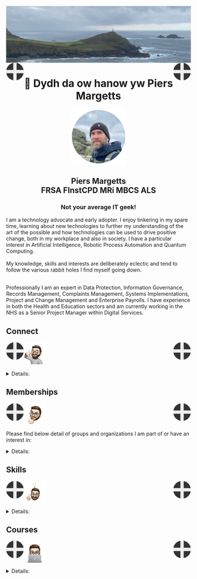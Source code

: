 <img align="center" src="/images/image.jpeg">
<img align="left" src="/images/Flag - St Piran.svg" width="48"><img align="right" src="/images/Flag - St Piran.svg" width="48"> <h1 align="center">👋 Dydh da ow hanow yw Piers Margetts</h1> 
<p align="center">
<img src="/images/PM Circle.png" width="150"></p>
<h2 align="center">Piers Margetts<br>
  FRSA FInstCPD MRi MBCS ALS
<h3 align="center">Not your average IT geek!</h3>        
I am a technology advocate and early adopter. I enjoy tinkering in my spare time, learning about new technologies to further my understanding of the art of the possible and how technologies can be used to drive positive change, both in my workplace and also in society. I have a particular interest in Artificial Intelligence, Robotic Process Automation and Quantum Computing. <br><br>
My knowledge, skills and interests are deliberately eclectic and tend to follow the various rabbit holes I find myself going down. <br><br>

Professionally I am an expert in Data Protection, Information Governance, Records Management, Complaints Management, Systems Implementations, Project and Change Management and Enterprise Payrolls. I have experience in both the Health and Education sectors and am currently working in the NHS as a Senior Project Manager within Digital Services.

</p>


## Connect
<img align="left" src="/images/Flag - St Piran.svg" width="48"><img align="right" src="/images/Flag - St Piran.svg" width="48"> <img height="60" src="/images/connect-sticker.png">

<details>

<summary>Details:</summary>

</details>

## Memberships
<img align="left" src="/images/Flag - St Piran.svg" width="48"><img align="right" src="/images/Flag - St Piran.svg" width="48"> <img height="60" align="center" src="/images/thoughtful-sticker.png">

Please find below detail of groups and organizations I am part of or have an interest in:
<details>

<summary>Details:</summary>

[Royal Society of Arts](https://www.thersa.org/) (RSA)
<br>
[Royal Institution](https://www.rigb.org/) (Ri)
<br>
[Royal Society of Literature](https://rsliterature.org/) (RSL)
<br>
[Institute of Continuing Professional Development](https://www.cpdinstitute.org/) (iCPD)
<br>
[British Computer Society]( https://www.bcs.org/) (BCS)
<br>
[International Db2 Users Group](https://www.idug.org/home) (IDUG)
<br>
[Human Creator Alliance](https://humancreatoralliance.org/) (HCA)
<br>
[Cybernetics Society](https://cybsoc.org/)(CybS)
<br>
[Rexx Language Association](https://www.rexxla.org/) (RexxLA)
</details>

## Skills
<img align="left" src="/images/Flag - St Piran.svg" width="48"><img align="right" src="/images/Flag - St Piran.svg" width="48"> <img height="60" align="center" src="/images/ideas-sticker.png">

<details>

<summary>Details:</summary>

</details>


## Courses
<img align="left" src="/images/Flag - St Piran.svg" width="48"><img align="right" src="/images/Flag - St Piran.svg" width="48">
<img height="60" align="center" src="/images/skills-sticker.png">

<details>

<summary>Details:</summary>



### OpenLearn
To view my Open University OpenLearn profile and acheivements please click [here](https://www.open.edu/openlearn/profiles/zv599976)
<br>

### Credly Badges
To see all my Credly badges please click [here](https://www.credly.com/users/piers-margetts/badges)
<br>
<br>
My most recent badges:
<br>
<br>
<!--START_SECTION:badges-->
[![Introduction to the PL/I Programming Language](https://images.credly.com/size/110x110/images/c2f2afd2-672b-4bab-be9d-34250587a53a/Intro_20to_20the_20PL_20I_20Programming_20Language.png)](http://www.credly.com/badges/b03a43c5-2bce-493e-8d1a-26a47e0c6242 "Introduction to the PL/I Programming Language")
[![IMS System Programming: Database and Transaction Management](https://images.credly.com/size/110x110/images/9c763355-cf49-44b5-ba70-fcef86f09430/image.png)](http://www.credly.com/badges/4dd94716-cf9f-446e-87c0-06c0ebe58baf "IMS System Programming: Database and Transaction Management")
[![IMS Database Recovery Control (DBRC)](https://images.credly.com/size/110x110/images/6d8d1302-9500-4d0e-b54c-3003b0f7618c/image.png)](http://www.credly.com/badges/a5a620a2-bca6-4197-b59a-832d9a26d0a8 "IMS Database Recovery Control (DBRC)")
[![IBM Business Automation Workflow - Tech Jam](https://images.credly.com/size/110x110/images/c199e284-0374-4e69-a3c2-b6cba93e7d9b/image.png)](http://www.credly.com/badges/898bf2b5-be44-47a0-a21f-d5836ffe9440 "IBM Business Automation Workflow - Tech Jam")
[![Automatic Binary Optimizer for z/OS Essentials V2](https://images.credly.com/size/110x110/images/31d5e977-0664-47a4-a21e-11b7f2f10b1f/image.png)](http://www.credly.com/badges/8303e554-4022-4630-bce0-04188f53b567 "Automatic Binary Optimizer for z/OS Essentials V2")
[![IBM Automation Document Processing Tech Jam](https://images.credly.com/size/110x110/images/40f6086c-637f-4aee-929e-021acfc0736a/image.png)](http://www.credly.com/badges/6d851be2-6c97-49b5-ad78-6b2b9d1e6ffb "IBM Automation Document Processing Tech Jam")
[![Attack Flows v2: How to Model and Sequence Attacks](https://images.credly.com/size/110x110/images/7c65e33e-e4f7-41cf-bb2d-04372b4d5a17/image.png)](http://www.credly.com/badges/5c389c79-0d1f-4f1a-8ca7-2f2d33513e9b "Attack Flows v2: How to Model and Sequence Attacks")
[![Technical Introduction to Cybersecurity 1.0](https://images.credly.com/size/110x110/images/38484a57-5b41-4411-aaf3-63030da63993/image.png)](http://www.credly.com/badges/f98a6eed-915b-46e9-a1b3-f47961410094 "Technical Introduction to Cybersecurity 1.0")
[![IBM Robotic Process Automation - Tech Jam](https://images.credly.com/size/110x110/images/20c3af2c-2f43-48b4-9a6c-b33db1401032/image.png)](http://www.credly.com/badges/4b069f6c-fae2-4b0a-8f07-e79ae39522a1 "IBM Robotic Process Automation - Tech Jam")
[![Data Science for Business - Level 2](https://images.credly.com/size/110x110/images/fcfe3eb4-19f2-47f5-af31-1f33b659d6ed/Data_Sci_Business_Level_2_-_CC_-_2019.png)](http://www.credly.com/badges/c813f898-e956-4fb8-b7e5-c344282ffcbd "Data Science for Business - Level 2")
[![Introduction to the Threat Landscape 2.0](https://images.credly.com/size/110x110/images/083854d8-3a8f-465c-b414-19507f9703d9/image.png)](http://www.credly.com/badges/1fce3337-b111-42ac-b01b-d6bcccdee9d7 "Introduction to the Threat Landscape 2.0")
[![Getting Started in Cybersecurity 2.0](https://images.credly.com/size/110x110/images/39641a02-c97f-40d0-8773-d3a475954e9e/image.png)](http://www.credly.com/badges/04fb5ae3-f322-402a-a38f-f4b5de97bd6f "Getting Started in Cybersecurity 2.0")
[![Proofpoint Certified Identity Threat Specialist 2023](https://images.credly.com/size/110x110/images/ae3eebcf-3706-41eb-b4ea-df4edb489853/image.png)](http://www.credly.com/badges/d4a25dec-a1eb-4f0f-ad11-966ef22f09ac "Proofpoint Certified Identity Threat Specialist 2023")
[![MRO Inventory Optimization Technical Essentials](https://images.credly.com/size/110x110/images/c2eecfad-352d-4904-97c1-70da516aec59/MRO_20Inventory_20Optimization_20Technical_20Essentials.png)](http://www.credly.com/badges/7fb23a05-f8b6-4da0-b75d-0cbe25140dde "MRO Inventory Optimization Technical Essentials")
[![IMS Shared Queues](https://images.credly.com/size/110x110/images/13011da4-e45d-42f9-a53a-17d1c00b183c/image.png)](http://www.credly.com/badges/13839bfe-6159-40af-aba0-104206e2c07b "IMS Shared Queues")
[![Applied Data Science with R - Level 2](https://images.credly.com/size/110x110/images/22c81aed-7c41-4043-ad1e-119c73a44f54/Applied_Data_Science_with_R.png)](http://www.credly.com/badges/bfe3f162-d400-4c94-87f3-3cbb53bb01f1 "Applied Data Science with R - Level 2")
[![IBM Planning Analytics V2.0.x Administration](https://images.credly.com/size/110x110/images/c97de336-1097-4061-86e9-381a0f8f51e6/image.png)](http://www.credly.com/badges/b04a2b2f-b9a2-4f34-8509-b1a409922e94 "IBM Planning Analytics V2.0.x Administration")
[![Practical Introduction to Quantum-Safe Cryptography](https://images.credly.com/size/110x110/images/53629652-f0f2-4bc8-abfd-444c366d3cf6/image.png)](http://www.credly.com/badges/3e0584fd-a77d-4736-8409-3f94ccc0f583 "Practical Introduction to Quantum-Safe Cryptography")
[![Basics of Quantum Information](https://images.credly.com/size/110x110/images/60cbe993-f35f-4b98-b7f6-8cd51233fe2a/image.png)](http://www.credly.com/badges/079fcacb-e855-441e-8fa4-ad9550ba5651 "Basics of Quantum Information")
[![IMS Transaction Manager Application Programming](https://images.credly.com/size/110x110/images/b62a2ded-ae52-4402-98b6-6ee90c461a0b/image.png)](http://www.credly.com/badges/9496d837-7da1-4911-bfe7-fdbb28e52762 "IMS Transaction Manager Application Programming")
[![IMS Database Fundamentals](https://images.credly.com/size/110x110/images/368c064b-04f2-430f-8048-907a268d918e/image.png)](http://www.credly.com/badges/25cd8f77-d3cb-4fb6-b4a2-a6edac82925e "IMS Database Fundamentals")
[![IMS Fundamentals](https://images.credly.com/size/110x110/images/30922a3d-fc08-4507-bf70-e62a082e05e8/image.png)](http://www.credly.com/badges/8de45e8d-1dd8-4d07-8817-64683704afcb "IMS Fundamentals")
[![IMS Transaction Manager Performance Analysis](https://images.credly.com/size/110x110/images/3fa3eb54-9109-490a-abd9-c547245f70f9/image.png)](http://www.credly.com/badges/e850e479-0763-4a75-8dc3-1797059746e5 "IMS Transaction Manager Performance Analysis")
[![IMS Database Repair](https://images.credly.com/size/110x110/images/2420ee88-a870-47dd-9eb8-85c91f340351/image.png)](http://www.credly.com/badges/399b7ead-0fc6-452a-b9d8-b73ba403644b "IMS Database Repair")
[![Pen Testing, Incident Response & Forensics](https://images.credly.com/size/110x110/images/35524493-9a51-48d0-941c-f40e1452661b/image.png)](http://www.credly.com/badges/1f10da37-7fc0-47a4-95a4-4a4669fd19fa "Pen Testing, Incident Response & Forensics")
[![LFD137: Open Source Contribution in Finance](https://images.credly.com/size/110x110/images/9c49bb20-022e-4f2d-aa51-50be62e05745/image.png)](http://www.credly.com/badges/f3b75827-05f8-40f5-92b3-e440678eb349 "LFD137: Open Source Contribution in Finance")
[![LFC111: Open Source Technical Documentation Essentials](https://images.credly.com/size/110x110/images/2716319d-5a73-4d79-b1ae-6fa1b3d1c9db/image.png)](http://www.credly.com/badges/04151014-fefd-4443-9a78-1f46d6df32bf "LFC111: Open Source Technical Documentation Essentials")
[![LFC112: Creating Effective Documentation for Developers](https://images.credly.com/size/110x110/images/bd988b9c-2bfa-4cd8-9216-d0f86bf4560a/image.png)](http://www.credly.com/badges/03d99270-45cd-4f09-ab4f-73e19e281fd8 "LFC112: Creating Effective Documentation for Developers")
[![Cloud Pak for AIOps 4 Administrator](https://images.credly.com/size/110x110/images/8ca1aaff-fe2c-4e04-a49a-fb9aea5c5cb8/image.png)](http://www.credly.com/badges/1b9666c3-5ae6-4faf-be03-bbf05547c574 "Cloud Pak for AIOps 4 Administrator")
[![IBM Cloud Security Engineer Essentials](https://images.credly.com/size/110x110/images/859227a3-9523-4773-9888-1ba03d70095b/image.png)](http://www.credly.com/badges/44ee60af-644c-4e64-9c85-cebaf13148ef "IBM Cloud Security Engineer Essentials")
[![IBM Z DevOps Testing Fundamentals](https://images.credly.com/size/110x110/images/33d81b89-a936-4497-a3de-adb263d8415d/image.png)](http://www.credly.com/badges/886798bf-d99c-4f32-accb-6f1612b91111 "IBM Z DevOps Testing Fundamentals")
[![z/OS REXX Programming](https://images.credly.com/size/110x110/images/e14dc92e-c7c7-45b9-b669-88754a7b871a/z-OS_REXX_Programming.png)](http://www.credly.com/badges/1638c416-6fdc-44b6-97de-8ac66b9f57e9 "z/OS REXX Programming")
[![MaaS360 Architect](https://images.credly.com/size/110x110/images/28970632-0267-4f20-a8f0-9a4d2b80b44b/image.png)](http://www.credly.com/badges/4d175f79-b545-4424-9d23-88d9675ed4cf "MaaS360 Architect")
[![MaaS360 Help Desk Role](https://images.credly.com/size/110x110/images/dc77e098-f4c1-46dc-9459-fc81e7d984a4/image.png)](http://www.credly.com/badges/8529b243-7e5b-4887-a0f3-5c20778c277c "MaaS360 Help Desk Role")
[![Dependency Based Build Fundamentals](https://images.credly.com/size/110x110/images/921828f1-1f35-4c50-a87c-23ef3598e31f/image.png)](http://www.credly.com/badges/938f8e67-f039-4b38-a6da-ee90ebce8705 "Dependency Based Build Fundamentals")
[![Cyber Security and InfoSec](https://images.credly.com/size/110x110/images/a8666f76-5c61-48a3-9a23-c555695e5389/image.png)](http://www.credly.com/badges/584c9f09-78fc-468b-a4ce-f51828f959c2 "Cyber Security and InfoSec")
[![Cybersecurity Threat Intelligence](https://images.credly.com/size/110x110/images/45c20fa0-a403-4a56-9792-1aeecc84c9cf/image.png)](http://www.credly.com/badges/164be9c0-dd2c-49ea-9a36-9af3cf7df12d "Cybersecurity Threat Intelligence")
[![IBM Aspera High-Speed Transfer Server Administration](https://images.credly.com/size/110x110/images/7558313c-3f06-4659-8b70-048fae041271/image.png)](http://www.credly.com/badges/1d9b971a-bad1-4966-8312-e63855ab20ab "IBM Aspera High-Speed Transfer Server Administration")
[![IBM Process Mining - Tech Jam](https://images.credly.com/size/110x110/images/cfe78fea-35c0-4078-8fe6-89ac6a9e1dff/image.png)](http://www.credly.com/badges/b866c67b-352e-4388-aed7-d01fb7c5c956 "IBM Process Mining - Tech Jam")
[![Deploying Containerized Applications on IBM Power](https://images.credly.com/size/110x110/images/197666fb-b290-4065-bf42-254550863f9b/image.png)](http://www.credly.com/badges/982a3e6f-e318-4394-af29-b6090b545e2d "Deploying Containerized Applications on IBM Power")
[![IBM QRadar SIEM Foundation](https://images.credly.com/size/110x110/images/066da2d7-4808-4f43-a1b9-f32f13872084/image.png)](http://www.credly.com/badges/3db0b666-ebae-434f-abc3-cdbba5989a33 "IBM QRadar SIEM Foundation")
[![IBM Guardium Foundations](https://images.credly.com/size/110x110/images/9da13c77-c2f3-4d43-a0ab-768e08f8bf86/image.png)](http://www.credly.com/badges/c034bf7b-1600-4114-b2df-f30c2b17ca9a "IBM Guardium Foundations")
[![Turbonomic Cloud Practitioner 8](https://images.credly.com/size/110x110/images/95d18f1d-e21a-4fe9-9410-c1ce26afc3b2/image.png)](http://www.credly.com/badges/3bbdb718-e901-49b4-bb9d-aacda19a9e12 "Turbonomic Cloud Practitioner 8")
[![Cloud Pak for AIOps 4 Associate](https://images.credly.com/size/110x110/images/92ad5c47-ce4c-4cf0-98db-e71d06d7daf6/image.png)](http://www.credly.com/badges/3b561bc4-1a0e-46d4-8db6-a87eaa9e7eb7 "Cloud Pak for AIOps 4 Associate")
[![Agentless Threat Emulation with AttackIQ Flex](https://images.credly.com/size/110x110/images/c2005241-a449-4110-a5b5-2aed979ad18d/image.png)](http://www.credly.com/badges/03c4ea5a-862a-4fd5-bf1e-ac737e5dbd0d "Agentless Threat Emulation with AttackIQ Flex")
[![Foundations of Operationalizing MITRE ATT&CK v13](https://images.credly.com/size/110x110/images/bbed017a-ab77-4681-9079-b335d51b083e/image.png)](http://www.credly.com/badges/958629ee-8319-41d1-b324-bd35bf165393 "Foundations of Operationalizing MITRE ATT&CK v13")
[![Unlocking the Power of CTI Blueprints](https://images.credly.com/size/110x110/images/5bd21797-0e09-4df4-9b89-5d4f83ad0aac/image.png)](http://www.credly.com/badges/c5e3d29e-46b7-443b-8f96-f8fc6f9c0736 "Unlocking the Power of CTI Blueprints")
[![Secure Digital Transformation - Best Practices and Strategies](https://images.credly.com/size/110x110/images/eb4e49fc-4246-45bb-95dc-4bd55224f0da/image.png)](http://www.credly.com/badges/f03c02d0-6779-47e4-84ec-df21d8d86a08 "Secure Digital Transformation - Best Practices and Strategies")
<!--END_SECTION:badges-->
</details>
